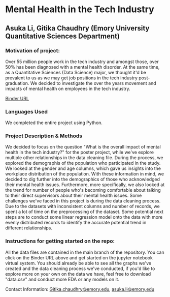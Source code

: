# Mental Health in the Tech Industry
## Asuka Li, Gitika Chaudhry (Emory University Quantitative Sciences Department)

### Motivation of project:
Over 55 million people work in the tech industry and amongst those, over 50% has been diagnosed with a mental health disorder. At the same time, as a Quantitative Sciences (Data Science) major, we thought it'd be prevalent to us as we may get job positions in the tech industry post-graduation. We decided to investigate the over the years movement and impacts of mental health on employees in the tech industry.

[Binder URL](https://mybinder.org/v2/gh/alee248/qtm302w_eda/HEAD?labpath=data%20cleaning.ipynb)

### Languages Used
We completed the entire project using Python.

### Project Description & Methods
We decided to focus on the question "What is the overall impact of mental health in the tech industry?" for the poster project, while we've explore multiple other relationships in the data cleaning file. During the process, we explored the demographis of the population who participated in the study. We looked at the gender and age columns, which gave us insights into the workplace distribution of the population. With these information in mind, we decided to dig further into the demographics of those who acknowledged their mental health issues. Furthermore, more specifically, we also looked at the trend for number of people who's becoming comfortable about talking to their direct supervisors about their mental health issues. Some challenges we've faced in this project is during the data cleaning process. Due to the datasets with inconsistent columns and number of records, we spent a lot of time on the preprocessing of the dataset. Some potential next steps are to conduct some linear regression model onto the data with more evenly distributed records to identify the accurate potential trend in different relationships.  
  
### Instructions for getting started on the repo:  
All the data files are contained in the main branch of the repository. You can click on the Binder URL above and get started on the jupyter notebook virtual system. You should already be able to see all the graphs we've created and the data cleaning process we've conducted, if you'd like to explore more on your own on the data we have, feel free to download "data.csv" and conduct more EDA or any models on it.  
  
Contact Information: Gitika.chaudhry@emory.edu, asuka.li@emory.edu
